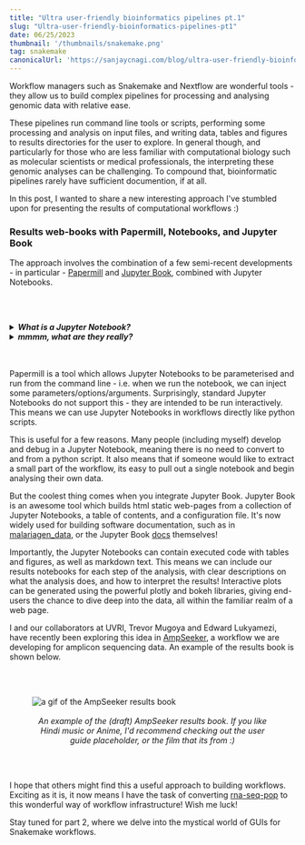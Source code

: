 ```yaml
---
title: "Ultra user-friendly bioinformatics pipelines pt.1"
slug: "Ultra-user-friendly-bioinformatics-pipelines-pt1"
date: 06/25/2023
thumbnail: '/thumbnails/snakemake.png'
tag: snakemake
canonicalUrl: 'https://sanjaycnagi.com/blog/ultra-user-friendly-bioinformatics-pipelines-pt1/'
---
```


Workflow managers such as Snakemake and Nextflow are wonderful tools - they allow us to build complex pipelines for processing and analysing genomic data with relative ease.

These pipelines run command line tools or scripts, performing some processing and analysis on input files, and writing data, tables and figures to results directories for the user to explore. In general though, and particularly for those who are less familiar with computational biology such as molecular scientists or medical professionals, the interpreting these genomic analyses can be challenging. To compound that, bioinformatic pipelines rarely have sufficient documention, if at all. 

In this post, I wanted to share a new interesting approach I've stumbled upon for presenting the results of computational workflows :) 

### Results web-books with Papermill, Notebooks, and Jupyter Book

The approach involves the combination of a few semi-recent developments - in particular - [Papermill](https://github.com/nteract/papermill) and [Jupyter Book](https://jupyterbook.org/en/stable/intro.html), combined with Jupyter Notebooks.  

<br></br>
<details>
    <summary><em><b>What is a Jupyter Notebook?</b></em></summary>
  
    It's like a playground for nerds!
</details>

<details>
    <summary><em><b>mmmm, what are they really?</b></em></summary>
  
    Well, a Jupyter Notebook is an interactive computing environment that allows you to create and share documents containing live code, visualizations, and explanatory text. For those familiar with R, it is similar to Rmarkdown. It provides a web-based interface where you can write and execute code in different programming languages, typically Python, but also R and more. Jupyter Notebooks enable data analysis, experimentation, and collaboration in a convenient and flexible manner.
</details>
<br></br>

Papermill is a tool which allows Jupyter Notebooks to be parameterised and run from the command line - i.e. when we run the notebook, we can inject some parameters/options/arguments. Surprisingly, standard Jupyter Notebooks do not support this - they are intended to be run interactively. This means we can use Jupyter Notebooks in workflows directly like python scripts.  

This is useful for a few reasons. Many people (including myself) develop and debug in a Jupyter Notebook, meaning there is no need to convert to and from a python script. It also means that if someone would like to extract a small part of the workflow, its easy to pull out a single notebook and begin analysing their own data. 

But the coolest thing comes when you integrate Jupyter Book. Jupyter Book is an awesome tool which builds html static web-pages from a collection of Jupyter Notebooks, a table of contents, and a configuration file. It's now widely used for building software documentation, such as in [malariagen_data](https://malariagen.github.io/vector-data/ag3/api.html), or the Jupyter Book [docs](https://jupyterbook.org/en/stable/start/example-book.html) themselves!

Importantly, the Jupyter Notebooks can contain executed code with tables and figures, as well as markdown text. This means we can include our results notebooks for each step of the analysis, with clear descriptions on what the analysis does, and how to interpret the results! Interactive plots can be generated using the powerful plotly and bokeh libraries, giving end-users the chance to dive deep into the data, all within the familiar realm of a web page.

I and our collaborators at UVRI, Trevor Mugoya and Edward Lukyamezi, have recently been exploring this idea in [AmpSeeker](https://github.com/sanjaynagi/AmpSeeker), a workflow we are developing for amplicon sequencing data. An example of the results book is shown below.

<br></br>

<figure>
  <img src="/results-book.gif" alt="a gif of the AmpSeeker results book"/><br></br>
    <figcaption><center><em>An example of the (draft) AmpSeeker results book. If you like Hindi music or Anime, I'd recommend checking out the user guide placeholder, or the film that its from :) </em></center></figcaption>
</figure>
<br></br>

I hope that others might find this a useful approach to building workflows. Exciting as it is, it now means I have the task of converting [rna-seq-pop](https://github.com/sanjaynagi/rna-seq-pop) to this wonderful way of workflow infrastructure! Wish me luck!

Stay tuned for part 2, where we delve into the mystical world of GUIs for Snakemake workflows.